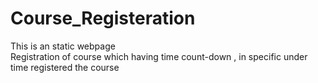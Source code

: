 # Course_Registeration
This is an static webpage
<br>
Registration of course which having time count-down , in specific under time registered the course
<br>